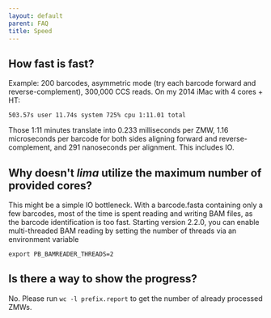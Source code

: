 ```yaml
---
layout: default
parent: FAQ
title: Speed
---
```


## How fast is fast?
Example: 200 barcodes, asymmetric mode (try each barcode forward and
reverse-complement), 300,000 CCS reads. On my 2014 iMac with 4 cores + HT:

    503.57s user 11.74s system 725% cpu 1:11.01 total

Those 1:11 minutes translate into 0.233 milliseconds per ZMW,
1.16 microseconds per barcode for both sides aligning forward and reverse-complement,
and 291 nanoseconds per alignment. This includes IO.

## Why doesn't *lima* utilize the maximum number of provided cores?
This might be a simple IO bottleneck. With a barcode.fasta containing only a few
barcodes, most of the time is spent reading and writing BAM files, as the barcode
identification is too fast. Starting version 2.2.0, you can enable multi-threaded
BAM reading by setting the number of threads via an environment variable

    export PB_BAMREADER_THREADS=2

## Is there a way to show the progress?
No. Please run `wc -l prefix.report` to get the number of already processed ZMWs.
